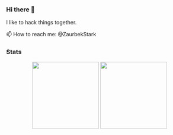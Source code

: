 ### Hi there 👋

I like to hack things together.

📫 How to reach me: @ZaurbekStark


### Stats
<div align="center">
  <img height="180em" src="https://github-readme-stats.vercel.app/api?username=ztsorojev&count_private=true&show_icons=true&theme=dark" />
  <img height="180em" src="https://github-readme-stats.vercel.app/api/top-langs/?username=ztsorojev&theme=dark&layout=compact&langs_count=6" />
</div>
